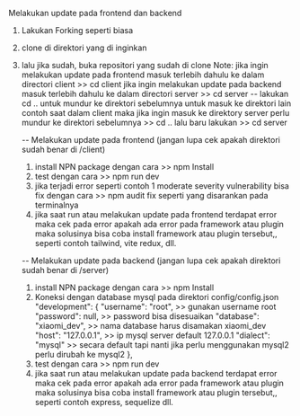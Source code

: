 Melakukan update pada frontend dan backend

1. Lakukan Forking seperti biasa
2. clone di direktori yang di inginkan
3. lalu jika sudah, buka repositori yang sudah di clone
   Note: jika ingin melakukan update pada frontend masuk terlebih dahulu ke dalam directori client  >>  cd client
         jika ingin melakukan update pada backend masuk terlebih dahulu ke dalam directori server  >>  cd server
         -- lakukan cd .. untuk mundur ke direktori sebelumnya untuk masuk ke direktori lain contoh saat dalam client maka jika ingin masuk ke direktory server perlu mundur ke direktori sebelumnya >> cd .. lalu baru lakukan >> cd server

   -- Melakukan update pada frontend (jangan lupa cek apakah direktori sudah benar di /client)
   1. install NPN package dengan cara >> npm Install
   2. test dengan cara >> npm run dev
   3. jika terjadi error seperti contoh 1 moderate severity vulnerability bisa fix dengan cara >> npm audit fix seperti yang disarankan pada terminalnya
   4. jika saat run atau melakukan update pada frontend terdapat error maka cek pada error apakah ada error pada framework atau plugin maka solusinya bisa coba install framework atau plugin tersebut,, seperti contoh tailwind, vite redux, dll.
  
   -- Melakukan update pada backend (jangan lupa cek apakah direktori sudah benar di /server)
   1. install NPN package dengan cara >> npm Install
   2. Koneksi dengan database mysql pada direktori config/config.json
      "development": {
    "username": "root", >> gunakan username root
    "password": null, >> password bisa disesuaikan
    "database": "xiaomi_dev", >> nama database harus disamakan xiaomi_dev
    "host": "127.0.0.1", >> ip mysql server default 127.0.0.1
    "dialect": "mysql" >> secara default tapi nanti jika perlu menggunakan mysql2 perlu dirubah ke mysql2
  },
   3. test dengan cara >> npm run dev
   4. jika saat run atau melakukan update pada backend terdapat error maka cek pada error apakah ada error pada framework atau plugin maka solusinya bisa coba install framework atau plugin tersebut,, seperti contoh express, sequelize dll.
